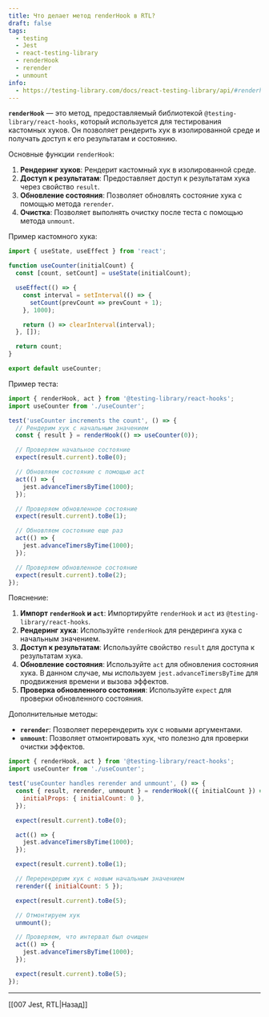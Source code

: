 ```yaml
---
title: Что делает метод renderHook в RTL?
draft: false
tags:
  - testing
  - Jest
  - react-testing-library
  - renderHook
  - rerender
  - unmount
info:
  - https://testing-library.com/docs/react-testing-library/api/#renderhook
---
```

**`renderHook`** — это метод, предоставляемый библиотекой `@testing-library/react-hooks`, который используется для тестирования кастомных хуков. Он позволяет рендерить хук в изолированной среде и получать доступ к его результатам и состоянию.

Основные функции `renderHook`:

1. **Рендеринг хуков**: Рендерит кастомный хук в изолированной среде.
2. **Доступ к результатам**: Предоставляет доступ к результатам хука через свойство `result`.
3. **Обновление состояния**: Позволяет обновлять состояние хука с помощью метода `rerender`.
4. **Очистка**: Позволяет выполнять очистку после теста с помощью метода `unmount`.

Пример кастомного хука:

```javascript
import { useState, useEffect } from 'react';

function useCounter(initialCount) {
  const [count, setCount] = useState(initialCount);

  useEffect(() => {
    const interval = setInterval(() => {
      setCount(prevCount => prevCount + 1);
    }, 1000);

    return () => clearInterval(interval);
  }, []);

  return count;
}

export default useCounter;
```

Пример теста:

```javascript
import { renderHook, act } from '@testing-library/react-hooks';
import useCounter from './useCounter';

test('useCounter increments the count', () => {
  // Рендерим хук с начальным значением
  const { result } = renderHook(() => useCounter(0));

  // Проверяем начальное состояние
  expect(result.current).toBe(0);

  // Обновляем состояние с помощью act
  act(() => {
    jest.advanceTimersByTime(1000);
  });

  // Проверяем обновленное состояние
  expect(result.current).toBe(1);

  // Обновляем состояние еще раз
  act(() => {
    jest.advanceTimersByTime(1000);
  });

  // Проверяем обновленное состояние
  expect(result.current).toBe(2);
});
```

Пояснение:

1. **Импорт `renderHook` и `act`**: Импортируйте `renderHook` и `act` из `@testing-library/react-hooks`.
2. **Рендеринг хука**: Используйте `renderHook` для рендеринга хука с начальным значением.
3. **Доступ к результатам**: Используйте свойство `result` для доступа к результатам хука.
4. **Обновление состояния**: Используйте `act` для обновления состояния хука. В данном случае, мы используем `jest.advanceTimersByTime` для продвижения времени и вызова эффектов.
5. **Проверка обновленного состояния**: Используйте `expect` для проверки обновленного состояния.

Дополнительные методы:

- **`rerender`**: Позволяет перерендерить хук с новыми аргументами.
- **`unmount`**: Позволяет отмонтировать хук, что полезно для проверки очистки эффектов.

```javascript
import { renderHook, act } from '@testing-library/react-hooks';
import useCounter from './useCounter';

test('useCounter handles rerender and unmount', () => {
  const { result, rerender, unmount } = renderHook(({ initialCount }) => useCounter(initialCount), {
    initialProps: { initialCount: 0 },
  });

  expect(result.current).toBe(0);

  act(() => {
    jest.advanceTimersByTime(1000);
  });

  expect(result.current).toBe(1);

  // Перерендерим хук с новым начальным значением
  rerender({ initialCount: 5 });

  expect(result.current).toBe(5);

  // Отмонтируем хук
  unmount();

  // Проверяем, что интервал был очищен
  act(() => {
    jest.advanceTimersByTime(1000);
  });

  expect(result.current).toBe(5);
});
```

____

[[007 Jest, RTL|Назад]]